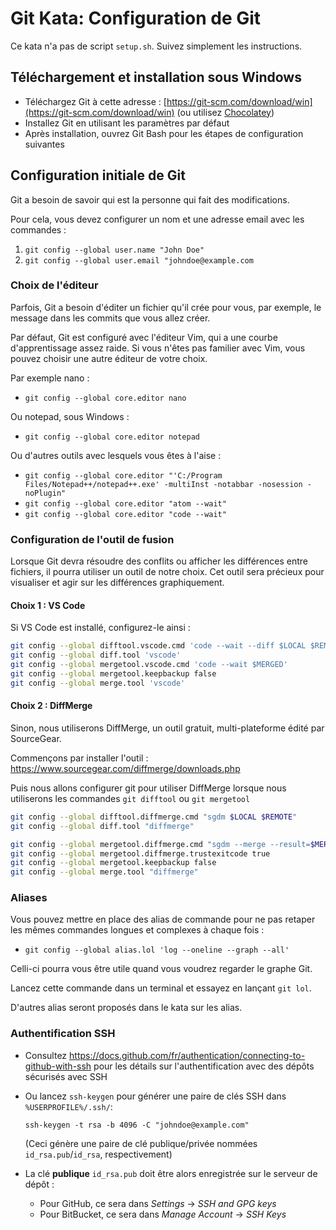 # Git Kata: Configuration de Git

Ce kata n'a pas de script `setup.sh`. Suivez simplement les instructions.

## Téléchargement et installation sous Windows

* Téléchargez Git à cette adresse : [https://git-scm.com/download/win](https://git-scm.com/download/win) (ou utilisez [Chocolatey](https://chocolatey.org/))
* Installez Git en utilisant les paramètres par défaut
* Après installation, ouvrez Git Bash pour les étapes de configuration suivantes

## Configuration initiale de Git

Git a besoin de savoir qui est la personne qui fait des modifications.

Pour cela, vous devez configurer un nom et une adresse email avec les commandes : 

1. `git config --global user.name "John Doe"`
2. `git config --global user.email "johndoe@example.com`

### Choix de l'éditeur

Parfois, Git a besoin d'éditer un fichier qu'il crée pour vous, par exemple, le message dans les commits que vous allez créer.

Par défaut, Git est configuré avec l'éditeur Vim, qui a une courbe d'apprentissage assez raide. Si vous n'êtes pas familier avec Vim, vous pouvez choisir une autre éditeur de votre choix.

Par exemple nano :
- `git config --global core.editor nano`

Ou notepad, sous Windows :
- `git config --global core.editor notepad`

Ou d'autres outils avec lesquels vous êtes à l'aise :

- `git config --global core.editor "'C:/Program Files/Notepad++/notepad++.exe' -multiInst -notabbar -nosession -noPlugin"`
- `git config --global core.editor "atom --wait"`
- `git config --global core.editor "code --wait"`

### Configuration de l'outil de fusion

Lorsque Git devra résoudre des conflits ou afficher les différences entre fichiers, il pourra utiliser un outil de notre choix. Cet outil sera précieux pour visualiser et agir sur les différences graphiquement.

#### Choix 1 : VS Code

Si VS Code est installé, configurez-le ainsi : 

```sh
git config --global difftool.vscode.cmd 'code --wait --diff $LOCAL $REMOTE'
git config --global diff.tool 'vscode'
git config --global mergetool.vscode.cmd 'code --wait $MERGED'
git config --global mergetool.keepbackup false
git config --global merge.tool 'vscode'
```

#### Choix 2 : DiffMerge

Sinon, nous utiliserons DiffMerge, un outil gratuit, multi-plateforme édité par SourceGear.

Commençons par installer l'outil : https://www.sourcegear.com/diffmerge/downloads.php

Puis nous allons configurer git pour utiliser DiffMerge lorsque nous utiliserons les commandes `git difftool` ou `git mergetool`

```sh
git config --global difftool.diffmerge.cmd "sgdm $LOCAL $REMOTE"
git config --global diff.tool "diffmerge"

git config --global mergetool.diffmerge.cmd "sgdm --merge --result=$MERGED $LOCAL $BASE $REMOTE"
git config --global mergetool.diffmerge.trustexitcode true
git config --global mergetool.keepbackup false
git config --global merge.tool "diffmerge"
```

### Aliases

Vous pouvez mettre en place des alias de commande pour ne pas retaper les mêmes commandes longues et complexes à chaque fois :
* `git config --global alias.lol 'log --oneline --graph --all'`

Celli-ci pourra vous être utile quand vous voudrez regarder le graphe Git.

Lancez cette commande dans un terminal et essayez en lançant `git lol`.

D'autres alias seront proposés dans le kata sur les alias.

### Authentification SSH 

- Consultez https://docs.github.com/fr/authentication/connecting-to-github-with-ssh pour les détails sur l'authentification avec des dépôts sécurisés avec SSH 
- Ou lancez `ssh-keygen` pour générer une paire de clés SSH dans `%USERPROFILE%/.ssh/`:

  `ssh-keygen -t rsa -b 4096 -C "johndoe@example.com"`

  (Ceci génère une paire de clé publique/privée nommées `id_rsa.pub`/`id_rsa`, respectivement)
- La clé **publique** `id_rsa.pub` doit être alors enregistrée sur le serveur de dépôt :
  - Pour GitHub, ce sera dans _Settings_ -> _SSH and GPG keys_
  - Pour BitBucket, ce sera dans _Manage Account_ -> _SSH Keys_
